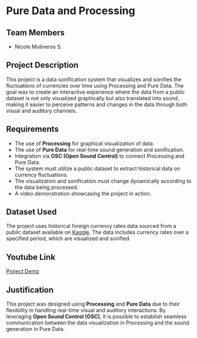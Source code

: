 # Pure Data and Processing 

## Team Members
- Nicole Molineros S.

## Project Description
This project is a data sonification system that visualizes and sonifies the fluctuations of currencies over time using Processing and Pure Data. The goal was to create an interactive experience where the data from a public dataset is not only visualized graphically but also translated into sound, making it easier to perceive patterns and changes in the data through both visual and auditory channels.
## Requirements
- The use of **Processing** for graphical visualization of data.
- The use of **Pure Data** for real-time sound generation and sonification.
- Integration via **OSC (Open Sound Control)** to connect Processing and Pure Data.
- The system must utilize a public dataset to extract historical data on currency fluctuations.
- The visualization and sonification must change dynamically according to the data being processed.
- A video demonstration showcasing the project in action.

## Dataset Used
The project uses historical foreign currency rates data sourced from a public dataset available on [Kaggle]([https://www.kaggle.com](https://www.kaggle.com/discussions/general/234811)). 
The data includes currency rates over a specified period, which are visualized and sonified.

## Youtube Link
[Project Demo](https://youtu.be/s906Tf0J4tk)

## Justification
This project was designed using **Processing** and **Pure Data** due to their flexibility in handling real-time visual and auditory interactions. By leveraging **Open Sound Control (OSC)**, it is possible to establish seamless communication between the data visualization in Processing and the sound generation in Pure Data.
